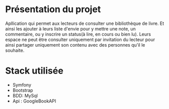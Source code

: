 # Présentation du projet
Apllication qui permet aux lecteurs de consulter une bibliothèque de livre. Et ainsi les ajouter à leurs liste d'envie pour y mettre une note, un commentaire, ou y inscrire un status(à lire, en cours ou bien lu). Leurs espace ne peut être consulter uniquement par invitation du lecteur pour ainsi partager uniquement son contenu avec des personnes qu'il le souhaite.

# Stack utilisée
- Symfony
- Bootstrap
- BDD: MySql
- Api : GoogleBookAPI
